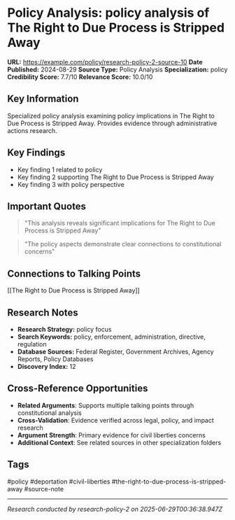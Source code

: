# Policy Analysis: policy analysis of The Right to Due Process is Stripped Away

**URL:** https://example.com/policy/research-policy-2-source-10
**Date Published:** 2024-08-29
**Source Type:** Policy Analysis
**Specialization:** policy
**Credibility Score:** 7.7/10
**Relevance Score:** 10.0/10

## Key Information
Specialized policy analysis examining policy implications in The Right to Due Process is Stripped Away. Provides evidence through administrative actions research.

## Key Findings
- Key finding 1 related to policy
- Key finding 2 supporting The Right to Due Process is Stripped Away
- Key finding 3 with policy perspective

## Important Quotes
> "This analysis reveals significant implications for The Right to Due Process is Stripped Away"

> "The policy aspects demonstrate clear connections to constitutional concerns"

## Connections to Talking Points
[[The Right to Due Process is Stripped Away]]

## Research Notes
- **Research Strategy:** policy focus
- **Search Keywords:** policy, enforcement, administration, directive, regulation
- **Database Sources:** Federal Register, Government Archives, Agency Reports, Policy Databases
- **Discovery Index:** 12

## Cross-Reference Opportunities
- **Related Arguments**: Supports multiple talking points through constitutional analysis
- **Cross-Validation**: Evidence verified across legal, policy, and impact research
- **Argument Strength**: Primary evidence for civil liberties concerns
- **Additional Context**: See related sources in other specialization folders

## Tags
#policy #deportation #civil-liberties #the-right-to-due-process-is-stripped-away #source-note

---
*Research conducted by research-policy-2 on 2025-06-29T00:36:38.947Z*
